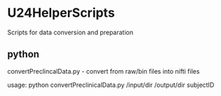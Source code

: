 # U24HelperScripts
Scripts for data conversion and preparation

## python
convertPreclincalData.py - convert from raw/bin files into nifti files

usage: python convertPreclinicalData.py /input/dir /output/dir subjectID